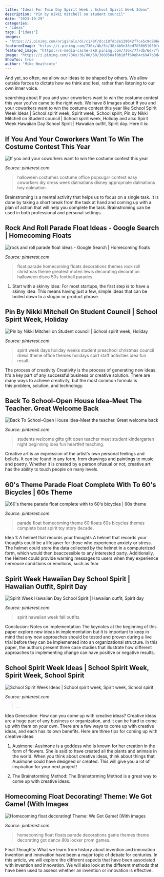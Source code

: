 ```yaml
---
title: "Ideas For Twin Day Spirit Week : School Spirit Week Ideas"
description: "Pin by nikki mitchell on student council"
date: "2023-10-29"
categories:
- "ideas"
tags: ["ideas"]
images:
- "https://i.pinimg.com/originals/dc/c1/8f/dcc18fdb2e129042f7ce5c9c896ef2bc.jpg"
featuredImage: "https://i.pinimg.com/736x/4b/5e/38/4b5e38ed7856051050fd7f79aa2c8d96.jpg"
featured_image: "https://s-media-cache-ak0.pinimg.com/736x/7f/db/6d/7fdb6d3e055f9e76e1350554e493754d--orange-ideas-welcome-back-gifts.jpg"
image: "https://i.pinimg.com/736x/36/00/50/360050af8b1dff60eb4c6947b3d4db3e--parade-floats-homecoming-ideas.jpg"
ShowToc: true
author: "Mike Heathcote"
---
```



And yet, so often, we allow our ideas to be shaped by others. We allow outside forces to dictate how we think and feel, rather than listening to our own inner voice.

	

		
searching about If you and your coworkers want to win the costume contest this year you've came to the right web. We have 8 Images about If you and your coworkers want to win the costume contest this year like School Spirit Week Ideas | School spirit week, Spirit week, School spirit, Pin by Nikki Mitchell on Student council | School spirit week, Holiday and also Spirit Week Hawaiian Day School Spirit | Hawaiian outfit, Spirit day. Here it is:
		
    
## If You And Your Coworkers Want To Win The Costume Contest This Year

<img loading=lazy src="https://i.pinimg.com/736x/4b/5e/38/4b5e38ed7856051050fd7f79aa2c8d96.jpg" onerror="this.onerror=null;this.src='https://tse1.mm.bing.net/th?id=OIP.76i9lw9MjCNfdKFtKdMZkAHaHa&amp;pid=15.1';" alt="If you and your coworkers want to win the costume contest this year">

_Source: pinterest.com_

>halloween costumes costume office popsugar contest easy coworkers diy dress week dalmatians disney appropriate dalmations boy dalmation. 

	

Brainstroming is a mental activity that helps us to focus on a single task. It is done by taking a short break from the task at hand and coming up with a plan of action that will help you complete the task. Brainstroming can be used in both professional and personal settings.

    
## Rock And Roll Parade Float Ideas - Google Search | Homecoming Floats

<img loading=lazy src="https://i.pinimg.com/736x/f6/bf/1b/f6bf1b95f6dd256bf5851f237b8a73cd--homecoming-floats-homecoming-themes.jpg" onerror="this.onerror=null;this.src='https://tse1.mm.bing.net/th?id=OIP.5lpNoUp8ZvnF6mEKz-1abgHaFj&amp;pid=15.1';" alt="rock and roll parade float ideas - Google Search | Homecoming floats">

_Source: pinterest.com_

>float parade homecoming floats decorations themes rock roll christmas theme greatest moten lewis decorating decoration halloween disco 50s football parades. 

	

1. Start with a skinny idea: For most startups, the first step is to have a skinny idea. This means having just a few, simple ideas that can be boiled down to a slogan or product phrase.

    
## Pin By Nikki Mitchell On Student Council | School Spirit Week, Holiday

<img loading=lazy src="https://i.pinimg.com/736x/c0/e7/cc/c0e7ccb592dc108557b441eefbea93a1--spirit-weeks-student-council.jpg" onerror="this.onerror=null;this.src='https://tse1.mm.bing.net/th?id=OIP.aVeBJ41VpPUZzhJO8GaY6QHaNK&amp;pid=15.1';" alt="Pin by Nikki Mitchell on Student council | School spirit week, Holiday">

_Source: pinterest.com_

>spirit week days holiday weeks student preschool christmas council dress theme office themes holidays spirt staff activities idea fun result. 

	

The process of creativity
Creativity is the process of generating new ideas. It's a key part of any successful business or creative solution. There are many ways to achieve creativity, but the most common formula is this:problem, solution, and technology.

    
## Back To School-Open House Idea-Meet The Teacher. Great Welcome Back

<img loading=lazy src="https://s-media-cache-ak0.pinimg.com/736x/7f/db/6d/7fdb6d3e055f9e76e1350554e493754d--orange-ideas-welcome-back-gifts.jpg" onerror="this.onerror=null;this.src='https://tse2.mm.bing.net/th?id=OIP.SHq3TGHPK5rixRwx0PmDXAHaFh&amp;pid=15.1';" alt="Back To School-Open House Idea-Meet the teacher. Great welcome back">

_Source: pinterest.com_

>students welcome gifts gift open teacher meet student kindergarten night beginning idea fun heartfelt teaching. 

	

Creative art is an expression of the artist's own personal feelings and beliefs. It can be found in any form, from drawings and paintings to music and poetry. Whether it is created by a person ofusual or not, creative art has the ability to touch people on many levels.

    
## 60&#039;s Theme Parade Float Complete With To 60&#039;s Bicycles | 60s Theme

<img loading=lazy src="https://i.pinimg.com/736x/36/00/50/360050af8b1dff60eb4c6947b3d4db3e--parade-floats-homecoming-ideas.jpg" onerror="this.onerror=null;this.src='https://tse1.mm.bing.net/th?id=OIP.4A3QgAs-9YzlGgbQ_K-aJAHaFj&amp;pid=15.1';" alt="60&#039;s theme parade float complete with to 60&#039;s bicycles | 60s theme">

_Source: pinterest.com_

>parade float homecoming theme 60 floats 60s bicycles themes complete boat spirit toy story decade. 

	

Idea 1: A helmet that records your thoughts
A helmet that records your thoughts could be a lifesaver for those who experience anxiety or stress. The helmet could store the data collected by the helmet in a computerized form, which would then beaccessible to any interested party. Additionally, the Helmet could provide warning messages to users when they experience nervouse conditions or emotions, such as fear.

    
## Spirit Week Hawaiian Day School Spirit | Hawaiian Outfit, Spirit Day

<img loading=lazy src="https://i.pinimg.com/originals/dc/c1/8f/dcc18fdb2e129042f7ce5c9c896ef2bc.jpg" onerror="this.onerror=null;this.src='https://tse4.mm.bing.net/th?id=OIP.QygXhurEeEr9AOKpstUulQHaJ4&amp;pid=15.1';" alt="Spirit Week Hawaiian Day School Spirit | Hawaiian outfit, Spirit day">

_Source: pinterest.com_

>spirit hawaiian week fall outfits. 

	

Conclusion: Notes on Implementation
The keynotes at the beginning of this paper explore new ideas in implementation but it is important to keep in mind that any new approaches should be tested and proven during a live trial before they can be implemented into an organizational structure. In this paper, the authors present three case studies that illustrate how different approaches to implementing change can have positive or negative results.

    
## School Spirit Week Ideas | School Spirit Week, Spirit Week, School Spirit

<img loading=lazy src="https://i.pinimg.com/736x/0b/16/6f/0b166f56b2cf99724f445bf2818e4ece.jpg" onerror="this.onerror=null;this.src='https://tse1.mm.bing.net/th?id=OIP.-6J7Ghj23fNZwJEt3Bo-QwHaLG&amp;pid=15.1';" alt="School Spirit Week Ideas | School spirit week, Spirit week, School spirit">

_Source: pinterest.com_

>. 

	

Idea Generation: How can you come up with creative ideas?
Creative ideas are a huge part of any business or organization, and it can be hard to come up with them on your own. There are a few ways to come up with creative ideas, and each has its own benefits. Here are three tips for coming up with creative ideas:
1. Ausimone: Ausimone is a goddess who is known for her creation in the form of flowers. She is said to have created all the plants and animals in the world. When you think about creative ideas, think about things that Ausimone could have designed or created. This will give you a lot of inspiration for your next project!

2. The Brainstorming Method: The Brainstorming Method is a great way to come up with creative ideas.

    
## Homecoming Float Decorating! Theme: We Got Game! (With Images

<img loading=lazy src="https://i.pinimg.com/736x/73/0e/72/730e7268f11cce53d52a986b2c5f86c6--homecoming-floats-homecoming-ideas.jpg" onerror="this.onerror=null;this.src='https://tse4.mm.bing.net/th?id=OIP.jIprHqYa7uvXfHb8-wmydAHaJ3&amp;pid=15.1';" alt="Homecoming float decorating! Theme: We Got Game! (With images">

_Source: pinterest.com_

>homecoming float floats parade decorations game themes theme decorating got dance 80s locker prom games. 

	

Final Thoughts: What we learn from history about invention and innovation
Invention and innovation have been a major topic of debate for centuries. In this article, we will explore the different aspects that have been associated with invention and innovation. We will also look at the different methods that have been used to assess whether an invention or innovation is effective.


